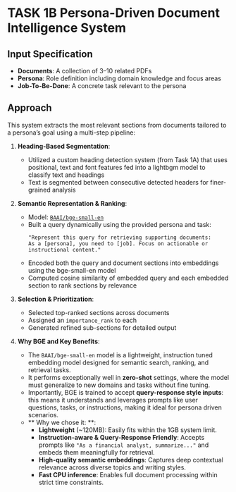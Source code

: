 # TASK 1B Persona-Driven Document Intelligence System

## Input Specification

- **Documents**: A collection of 3–10 related PDFs
- **Persona**: Role definition including domain knowledge and focus areas 
- **Job-To-Be-Done**: A concrete task relevant to the persona 

## Approach

This system extracts the most relevant sections from documents tailored to a persona’s goal using a multi-step pipeline:

1. **Heading-Based Segmentation**:
   - Utilized a custom heading detection system (from Task 1A) that uses positional, text and font features fed into a lightbgm model to classify text and headings
   - Text is segmented between consecutive detected headers for finer-grained analysis

2. **Semantic Representation & Ranking**:
   - Model: [`BAAI/bge-small-en`](https://huggingface.co/BAAI/bge-small-en)
   - Built a query dynamically using the provided persona and task:
     ```
     "Represent this query for retrieving supporting documents: 
     As a [persona], you need to [job]. Focus on actionable or instructional content."
     ```
   - Encoded both the query and document sections into embeddings using the bge-small-en model
   - Computed cosine similarity of embedded query and each embedded section to rank sections by relevance

3. **Selection & Prioritization**:
   - Selected top-ranked sections across documents
   - Assigned an `importance_rank` to each
   - Generated refined sub-sections for detailed output
  
4. **Why BGE and Key Benefits**:
   - The `BAAI/bge-small-en` model is a lightweight, instruction tuned embedding model designed for semantic search, ranking, and retrieval tasks.
   - It performs exceptionally well in **zero-shot** settings, where the model must generalize to new domains and tasks without fine tuning.
   - Importantly, BGE is trained to accept **query-response style inputs**: this means it understands and leverages prompts like user questions, tasks, or instructions, making it ideal for persona driven scenarios.
   - ** Why we chose it: **:
     - **Lightweight** (~120MB): Easily fits within the 1GB system limit.
     - **Instruction-aware & Query-Response Friendly**: Accepts prompts like `"As a financial analyst, summarize..."` and embeds them meaningfully for retrieval.
     - **High-quality semantic embeddings**: Captures deep contextual relevance across diverse topics and writing styles.
     - **Fast CPU inference**: Enables full document processing within strict time constraints.


